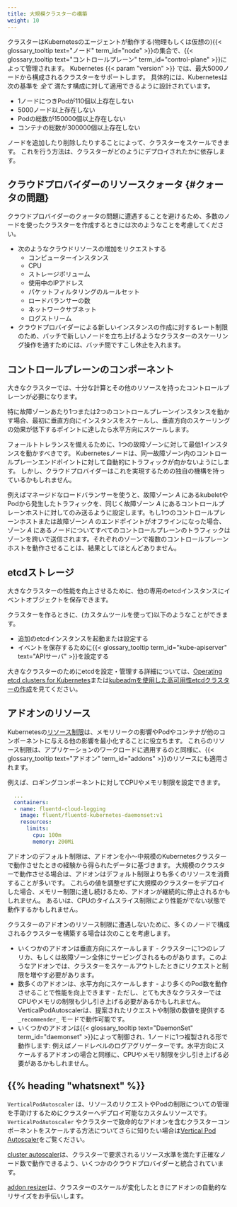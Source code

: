 ```yaml
---
title: 大規模クラスターの構築
weight: 10
---
```



クラスターはKubernetesのエージェントが動作する(物理もしくは仮想の){{< glossary_tooltip text="ノード" term_id="node" >}}の集合で、{{< glossary_tooltip text="コントロールプレーン" term_id="control-plane" >}}によって管理されます。
Kubernetes {{< param "version" >}} では、最大5000ノードから構成されるクラスターをサポートします。
具体的には、Kubernetesは次の基準を *全て* 満たす構成に対して適用できるように設計されています。

* 1ノードにつきPodが110個以上存在しない
* 5000ノード以上存在しない
* Podの総数が150000個以上存在しない
* コンテナの総数が300000個以上存在しない

ノードを追加したり削除したりすることによって、クラスターをスケールできます。
これを行う方法は、クラスターがどのようにデプロイされたかに依存します。


## クラウドプロバイダーのリソースクォータ {#クォータの問題}

クラウドプロバイダーのクォータの問題に遭遇することを避けるため、多数のノードを使ったクラスターを作成するときには次のようなことを考慮してください。

* 次のようなクラウドリソースの増加をリクエストする
  * コンピューターインスタンス
  * CPU
  * ストレージボリューム
  * 使用中のIPアドレス
  * パケットフィルタリングのルールセット
  * ロードバランサーの数
  * ネットワークサブネット
  * ログストリーム
* クラウドプロバイダーによる新しいインスタンスの作成に対するレート制限のため、バッチで新しいノードを立ち上げるようなクラスターのスケーリング操作を通すためには、バッチ間ですこし休止を入れます。


## コントロールプレーンのコンポーネント

大きなクラスターでは、十分な計算とその他のリソースを持ったコントロールプレーンが必要になります。

特に故障ゾーンあたり1つまたは2つのコントロールプレーンインスタンスを動かす場合、最初に垂直方向にインスタンスをスケールし、垂直方向のスケーリングの効果が低下するポイントに達したら水平方向にスケールします。

フォールトトレランスを備えるために、1つの故障ゾーンに対して最低1インスタンスを動かすべきです。
Kubernetesノードは、同一故障ゾーン内のコントロールプレーンエンドポイントに対して自動的にトラフィックが向かないようにします。
しかし、クラウドプロバイダーはこれを実現するための独自の機構を持っているかもしれません。

例えばマネージドなロードバランサーを使うと、故障ゾーン _A_ にあるkubeletやPodから発生したトラフィックを、同じく故障ゾーン _A_ にあるコントロールプレーンホストに対してのみ送るように設定します。もし1つのコントロールプレーンホストまたは故障ゾーン _A_ のエンドポイントがオフラインになった場合、ゾーン _A_ にあるノードについてすべてのコントロールプレーンのトラフィックはゾーンを跨いで送信されます。それぞれのゾーンで複数のコントロールプレーンホストを動作させることは、結果としてほとんどありません。


## etcdストレージ

大きなクラスターの性能を向上させるために、他の専用のetcdインスタンスにイベントオブジェクトを保存できます。

クラスターを作るときに、(カスタムツールを使って)以下のようなことができます。

* 追加のetcdインスタンスを起動または設定する
* イベントを保存するために{{< glossary_tooltip term_id="kube-apiserver" text="APIサーバ" >}}を設定する

大きなクラスターのためにetcdを設定・管理する詳細については、[Operating etcd clusters for Kubernetes](/docs/tasks/administer-cluster/configure-upgrade-etcd/)または[kubeadmを使用した高可用性etcdクラスターの作成](/ja/docs/setup/production-environment/tools/kubeadm/setup-ha-etcd-with-kubeadm/)を見てください。


## アドオンのリソース

Kubernetesの[リソース制限](/ja/docs/concepts/configuration/manage-resources-containers/)は、メモリリークの影響やPodやコンテナが他のコンポーネントに与える他の影響を最小化することに役立ちます。
これらのリソース制限は、アプリケーションのワークロードに適用するのと同様に、{{< glossary_tooltip text="アドオン" term_id="addons" >}}のリソースにも適用されます。

例えば、ロギングコンポーネントに対してCPUやメモリ制限を設定できます。

```yaml
  ...
  containers:
  - name: fluentd-cloud-logging
    image: fluent/fluentd-kubernetes-daemonset:v1
    resources:
      limits:
        cpu: 100m
        memory: 200Mi
```

アドオンのデフォルト制限は、アドオンを小～中規模のKubernetesクラスターで動作させたときの経験から得られたデータに基づきます。
大規模のクラスターで動作させる場合は、アドオンはデフォルト制限よりも多くのリソースを消費することが多いです。
これらの値を調整せずに大規模のクラスターをデプロイした場合、メモリー制限に達し続けるため、アドオンが継続的に停止されるかもしれません。
あるいは、CPUのタイムスライス制限により性能がでない状態で動作するかもしれません。

クラスターのアドオンのリソース制限に遭遇しないために、多くのノードで構成されるクラスターを構築する場合は次のことを考慮します。

* いくつかのアドオンは垂直方向にスケールします - クラスターに1つのレプリカ、もしくは故障ゾーン全体にサービングされるものがあります。このようなアドオンでは、クラスターをスケールアウトしたときにリクエストと制限を増やす必要があります。
* 数多くのアドオンは、水平方向にスケールします - より多くのPod数を動作させることで性能を向上できます - ただし、とても大きなクラスターではCPUやメモリの制限も少し引き上げる必要があるかもしれません。VerticalPodAutoscalerは、提案されたリクエストや制限の数値を提供する `_recommender_` モードで動作可能です。
* いくつかのアドオンは{{< glossary_tooltip text="DaemonSet" term_id="daemonset" >}}によって制御され、1ノードに1つ複製される形で動作します: 例えばノードレベルのログアグリゲーターです。水平方向にスケールするアドオンの場合と同様に、CPUやメモリ制限を少し引き上げる必要があるかもしれません。


## {{% heading "whatsnext" %}}

`VerticalPodAutoscaler` は、リソースのリクエストやPodの制限についての管理を手助けするためにクラスターへデプロイ可能なカスタムリソースです。
`VerticalPodAutoscaler` やクラスターで致命的なアドオンを含むクラスターコンポーネントをスケールする方法についてさらに知りたい場合は[Vertical Pod Autoscaler](https://github.com/kubernetes/autoscaler/tree/master/vertical-pod-autoscaler#readme)をご覧ください。

[cluster autoscaler](https://github.com/kubernetes/autoscaler/tree/master/cluster-autoscaler#readme)は、クラスターで要求されるリソース水準を満たす正確なノード数で動作できるよう、いくつかのクラウドプロバイダーと統合されています。

[addon resizer](https://github.com/kubernetes/autoscaler/tree/master/addon-resizer#readme)は、クラスターのスケールが変化したときにアドオンの自動的なリサイズをお手伝いします。
